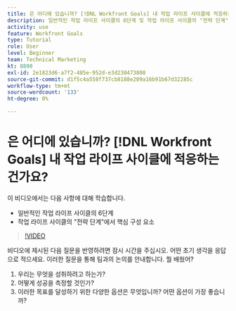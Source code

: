 ```yaml
---
title: 은 어디에 있습니까? [!DNL Workfront Goals] 내 작업 라이프 사이클에 적응하는 건가요?
description: 일반적인 작업 라이프 사이클의 6단계 및 작업 라이프 사이클의 "전략 단계"에서 핵심 구성 요소에 대해 알아봅니다.
activity: use
feature: Workfront Goals
type: Tutorial
role: User
level: Beginner
team: Technical Marketing
kt: 8890
exl-id: 2e1823d6-a7f2-485e-952d-e3d230473808
source-git-commit: d1f5c4a558f737cb8188e209a16b91b67d32285c
workflow-type: tm+mt
source-wordcount: '133'
ht-degree: 0%

---
```


# 은 어디에 있습니까? [!DNL Workfront Goals] 내 작업 라이프 사이클에 적응하는 건가요?

이 비디오에서는 다음 사항에 대해 학습합니다.

* 일반적인 작업 라이프 사이클의 6단계
* 작업 라이프 사이클의 &quot;전략 단계&quot;에서 핵심 구성 요소

>[!VIDEO](https://video.tv.adobe.com/v/335184/?quality=12)

<!--
Your turn graphic
-->

비디오에 제시된 다음 질문을 반영하려면 잠시 시간을 주십시오. 어떤 초기 생각을 응답으로 적으세요. 이러한 질문을 통해 팀과의 논의를 안내합니다. 뭘 배웠어?

1. 우리는 무엇을 성취하려고 하는가?
1. 어떻게 성공을 측정할 것인가?
1. 이러한 목표를 달성하기 위한 다양한 옵션은 무엇입니까? 어떤 옵션이 가장 좋습니까?
